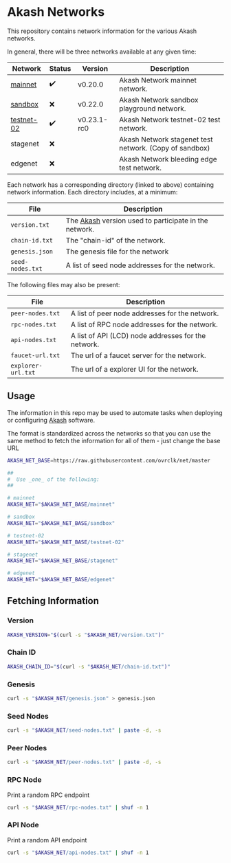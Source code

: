 # Akash Networks

This repository contains network information for the various Akash networks.

In general, there will be three networks available at any given time:

| Network                    | Status             | Version     | Description                                            |
| -------------------------- | ------------------ | ----------  | ------------------------------------------------------ |
| [mainnet](mainnet)         | :heavy_check_mark: | v0.20.0     | Akash Network mainnet network.                         |
| [sandbox](sandbox)         | :x:                | v0.22.0     | Akash Network sandbox playground network.              |
| [testnet-02](testnet-02)   | :heavy_check_mark: | v0.23.1-rc0 | Akash Network testnet-02 test network.                 |
| stagenet                   | :x:                |             | Akash Network stagenet test network. (Copy of sandbox) |
| edgenet                    | :x:                |             | Akash Network bleeding edge test network.              |

Each network has a corresponding directory (linked to above) containing network information.
Each directory includes, at a minimum:

| File             | Description                                                                        |
| ---------------- | ---------------------------------------------------------------------------------- |
| `version.txt`    | The [Akash](//github.com/ovrclk/akash) version used to participate in the network. |
| `chain-id.txt`   | The "chain-id" of the network.                                                     |
| `genesis.json`   | The genesis file for the network                                                   |
| `seed-nodes.txt` | A list of seed node addresses for the network.                                     |

The following files may also be present:

| File               | Description                                         |
| ------------------ | --------------------------------------------------- |
| `peer-nodes.txt`   | A list of peer node addresses for the network.      |
| `rpc-nodes.txt`    | A list of RPC node addresses for the network.       |
| `api-nodes.txt`    | A list of API (LCD) node addresses for the network. |
| `faucet-url.txt`   | The url of a faucet server for the network.         |
| `explorer-url.txt` | The url of a explorer UI for the network.           |

## Usage

The information in this repo may be used to automate tasks when deploying or configuring
[Akash](//github.com/ovrclk/akash) software.

The format is standardized across the networks so that you can use the same method
to fetch the information for all of them - just change the base URL

```sh
AKASH_NET_BASE=https://raw.githubusercontent.com/ovrclk/net/master

##
#  Use _one_ of the following:
##

# mainnet
AKASH_NET="$AKASH_NET_BASE/mainnet"

# sandbox
AKASH_NET="$AKASH_NET_BASE/sandbox"

# testnet-02
AKASH_NET="$AKASH_NET_BASE/testnet-02"

# stagenet
AKASH_NET="$AKASH_NET_BASE/stagenet"

# edgenet
AKASH_NET="$AKASH_NET_BASE/edgenet"
```

## Fetching Information

### Version

```sh
AKASH_VERSION="$(curl -s "$AKASH_NET/version.txt")"
```

### Chain ID

```sh
AKASH_CHAIN_ID="$(curl -s "$AKASH_NET/chain-id.txt")"
```

### Genesis

```sh
curl -s "$AKASH_NET/genesis.json" > genesis.json
```

### Seed Nodes

```sh
curl -s "$AKASH_NET/seed-nodes.txt" | paste -d, -s
```

### Peer Nodes

```sh
curl -s "$AKASH_NET/peer-nodes.txt" | paste -d, -s
```

### RPC Node

Print a random RPC endpoint

```sh
curl -s "$AKASH_NET/rpc-nodes.txt" | shuf -n 1
```

### API Node

Print a random API endpoint

```sh
curl -s "$AKASH_NET/api-nodes.txt" | shuf -n 1
```
